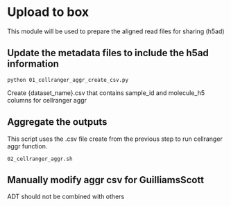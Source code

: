 # Upload to box

This module will be used to prepare the aligned read files for sharing (h5ad)

## Update the metadata files to include the h5ad information

```
python 01_cellranger_aggr_create_csv.py
```

Create {dataset_name}.csv that contains sample_id and molecule_h5 columns for cellranger aggr

## Aggregate the outputs

This script uses the .csv file create from the previous step to run cellranger aggr function.

```
02_cellranger_aggr.sh
```

## Manually modify aggr csv for GuilliamsScott

ADT should not be combined with others
